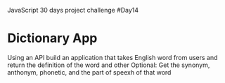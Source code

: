 JavaScript 30 days project challenge #Day14
<h1>Dictionary App</h1>
Using an API build an application that takes English word from users and return the definition of the word and other
Optional: Get the synonym, anthonym, phonetic, and the part of speexh of that word
